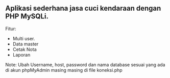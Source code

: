 Aplikasi sederhana jasa cuci kendaraan dengan PHP MySQLi.
---
Fitur:
- Multi user.
- Data master
- Cetak Nota
- Laporan

Note: 
Ubah Username, host, password dan nama database sesuai yang ada di akun phpMyAdmin masing masing di file koneksi.php
